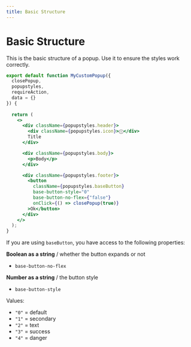 ```yaml
---
title: Basic Structure
---
```


# Basic Structure
This is the basic structure of a popup. Use it to ensure the styles work correctly.

```jsx
export default function MyCustomPopup({
  closePopup,
  popupstyles,
  requireAction,
  data = {}
}) {
  
  return (
    <>
      <div className={popupstyles.header}> 
        <div className={popupstyles.icon}>ⓘ</div>
        Title
      </div>

      <div className={popupstyles.body}>
        <p>Body</p>
      </div>

      <div className={popupstyles.footer}>        
        <button
          className={popupstyles.baseButton}
          base-button-style="0"
          base-button-no-flex={"false"}
          onClick={() => closePopup(true)}
        >Ok</button>
      </div>
    </>
  );
}
```

If you are using `baseButton`, you have access to the following properties:

**Boolean as a string** / whether the button expands or not

* `base-button-no-flex`

**Number as a string** / the button style

* `base-button-style`

Values:

* `"0"` = default
* `"1"` = secondary
* `"2"` = text
* `"3"` = success
* `"4"` = danger